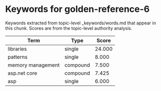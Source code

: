 # Keywords for golden-reference-6

Keywords extracted from topic-level _keywords/words.md that appear in this chunk.
Scores are from the topic-level authority analysis.

| Term | Type | Score |
|------|------|-------|
| libraries | single | 24.000 |
| patterns | single | 8.000 |
| memory management | compound | 7.500 |
| asp.net core | compound | 7.425 |
| asp | single | 6.000 |
